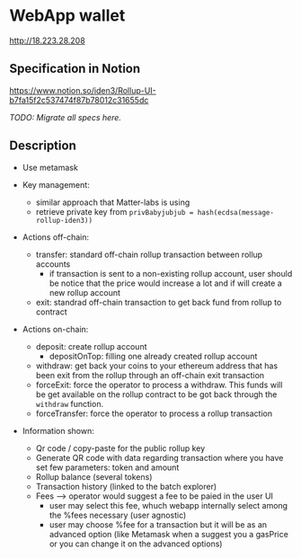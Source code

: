 # WebApp wallet

http://18.223.28.208


## Specification in Notion
https://www.notion.so/iden3/Rollup-UI-b7fa15f2c537474f87b78012c31655dc

*TODO: Migrate all specs here.*

## Description
- Use metamask
- Key management: 
  - similar approach that Matter-labs is using
  - retrieve private key from `privBabyjubjub = hash(ecdsa(message-rollup-iden3))`

- Actions off-chain:
  - transfer: standard off-chain rollup transaction between rollup accounts
      - if transaction is sent to a non-existing rollup account, user should be notice that the price would increase a lot and if will create a new rollup account
  - exit: standrad off-chain transaction to get back fund from rollup to contract

- Actions on-chain:
  - deposit: create rollup account
      - depositOnTop: filling one already created rollup account
  - withdraw: get back your coins to your ethereum address that has been exit from the rollup through an off-chain exit transaction
  - forceExit: force the operator to process a withdraw. This funds will be get available on the rollup contract to be got back through the `withdraw` function.
  - forceTransfer: force the operator to process a rollup transaction

- Information shown:
  - Qr code / copy-paste for the public rollup key
  - Generate QR code with data regarding transaction where you have set few parameters: token and amount
  - Rollup balance (several tokens)
  - Transaction history (linked to the batch explorer)
  - Fees --> operator would suggest a fee to be paied in the user UI
    - user may select this fee, whuch webapp internally select among the %fees necessary (user agnostic) 
    - user may choose %fee for a transaction but it will be as an advanced option (like Metamask when a suggest you a gasPrice or you can change it on the advanced options)



